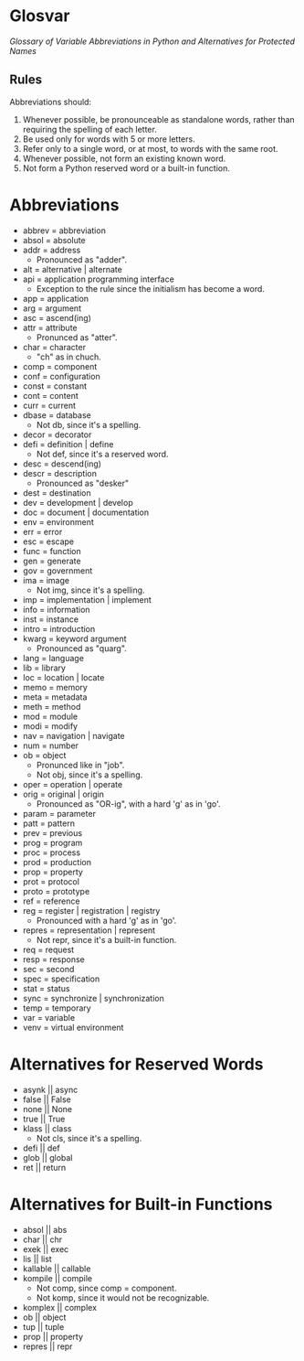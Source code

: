 Glosvar
=======
 *Glossary of Variable Abbreviations in Python and Alternatives for Protected Names*


## Rules
Abbreviations should:
1. Whenever possible, be pronounceable as standalone words, rather than requiring the spelling of each letter.
2. Be used only for words with 5 or more letters.
3. Refer only to a single word, or at most, to words with the same root.
4. Whenever possible, not form an existing known word.
5. Not form a Python reserved word or a built-in function.


# Abbreviations
- abbrev = abbreviation
- absol = absolute
- addr = address
    - Pronounced as "adder".
- alt = alternative | alternate
- api = application programming interface
    - Exception to the rule since the initialism has become a word.
- app = application
- arg = argument
- asc = ascend(ing)
- attr = attribute
    - Pronunced as "atter".
- char = character
    - "ch" as in chuch.
- comp = component
- conf = configuration
- const = constant
- cont = content
- curr = current
- dbase = database
    - Not db, since it's a spelling.
- decor = decorator
- defi = definition | define
    - Not def, since it's a reserved word.
- desc = descend(ing)
- descr = description
    - Pronounced as "desker"
- dest = destination
- dev = development | develop
- doc = document | documentation
- env = environment
- err = error
- esc = escape
- func = function
- gen = generate
- gov = government
- ima = image
    - Not img, since it's a spelling.
- imp = implementation | implement
- info = information
- inst = instance
- intro = introduction
- kwarg = keyword argument
    - Pronounced as "quarg".
- lang = language
- lib = library
- loc = location | locate
- memo = memory
- meta = metadata
- meth = method
- mod = module
- modi = modify
- nav = navigation | navigate
- num = number
- ob = object
    - Pronunced like in "job".
    - Not obj, since it's a spelling.
- oper = operation | operate
- orig = original | origin
    - Pronounced as "OR-ig", with a hard 'g' as in 'go'.
- param = parameter
- patt = pattern
- prev = previous
- prog = program
- proc = process
- prod = production
- prop = property
- prot = protocol
- proto = prototype
- ref = reference
- reg = register | registration | registry
    - Pronounced with a hard 'g' as in 'go'.
- repres = representation | represent
    - Not repr, since it's a built-in function.
- req = request
- resp = response
- sec = second
- spec = specification
- stat = status
- sync = synchronize | synchronization
- temp = temporary
- var = variable
- venv = virtual environment


# Alternatives for Reserved Words
- asynk || async
- false || False
- none || None
- true || True
- klass || class
    - Not cls, since it's a spelling.
- defi || def
- glob || global
- ret || return


# Alternatives for Built-in Functions
- absol || abs
- char || chr
- exek || exec
- lis || list
- kallable || callable
- kompile || compile
    - Not comp, since comp = component.
    - Not komp, since it would not be recognizable.
- komplex || complex
- ob || object
- tup || tuple
- prop || property
- repres || repr